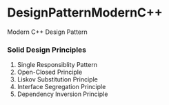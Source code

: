 # DesignPatternModernC++
Modern C++ Design Pattern

### Solid Design Principles 
1. Single Responsiblity Pattern
2. Open-Closed Principle
3. Liskov Substitution Principle
4. Interface Segregation Principle
5.  Dependency Inversion Principle
